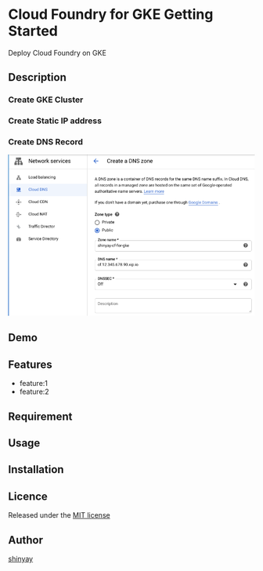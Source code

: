 # Cloud Foundry for GKE Getting Started

Deploy Cloud Foundry on GKE

## Description

### Create GKE Cluster

### Create Static IP address

### Create DNS Record

![cloud-dns](images/create-dns.png)


## Demo

## Features

- feature:1
- feature:2

## Requirement

## Usage

## Installation

## Licence

Released under the [MIT license](https://gist.githubusercontent.com/shinyay/56e54ee4c0e22db8211e05e70a63247e/raw/34c6fdd50d54aa8e23560c296424aeb61599aa71/LICENSE)

## Author

[shinyay](https://github.com/shinyay)
